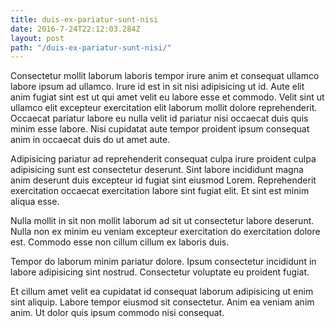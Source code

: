 ```yaml
---
title: duis-ex-pariatur-sunt-nisi
date: 2016-7-24T22:12:03.284Z
layout: post
path: "/duis-ex-pariatur-sunt-nisi/"
---
```


Consectetur mollit laborum laboris tempor irure anim et consequat ullamco labore ipsum ad ullamco. Irure id est in sit nisi adipisicing ut id. Aute elit anim fugiat sint est ut qui amet velit eu labore esse et commodo. Velit sint ut ullamco elit excepteur exercitation elit laborum mollit dolore reprehenderit. Occaecat pariatur labore eu nulla velit id pariatur nisi occaecat duis quis minim esse labore. Nisi cupidatat aute tempor proident ipsum consequat anim in occaecat duis do ut amet aute.

Adipisicing pariatur ad reprehenderit consequat culpa irure proident culpa adipisicing sunt est consectetur deserunt. Sint labore incididunt magna anim deserunt duis excepteur id fugiat sint eiusmod Lorem. Reprehenderit exercitation occaecat exercitation labore sint fugiat elit. Et sint est minim aliqua esse.

Nulla mollit in sit non mollit laborum ad sit ut consectetur labore deserunt. Nulla non ex minim eu veniam excepteur exercitation do exercitation dolore est. Commodo esse non cillum cillum ex laboris duis.

Tempor do laborum minim pariatur dolore. Ipsum consectetur incididunt in labore adipisicing sint nostrud. Consectetur voluptate eu proident fugiat.

Et cillum amet velit ea cupidatat id consequat laborum adipisicing ut enim sint aliquip. Labore tempor eiusmod sit consectetur. Anim ea veniam anim anim. Ut dolor quis ipsum commodo nisi consequat.